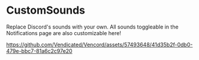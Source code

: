 # CustomSounds

Replace Discord's sounds with your own. All sounds toggleable in the Notifications page are also customizable here!

https://github.com/Vendicated/Vencord/assets/57493648/41d35b2f-0db0-479e-bbc7-81a6c2c97e20

